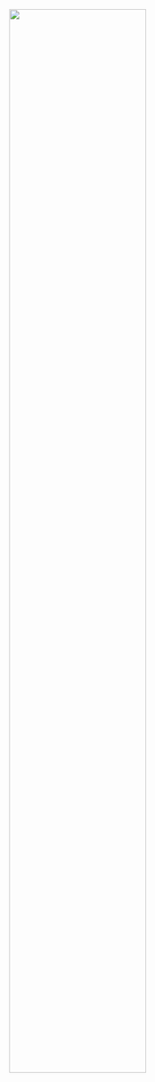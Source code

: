 <img src="https://readme-typing-svg.demolab.com?font=Inconsolata&weight=500&size=50&duration=4000&pause=300&color=3ae3c2&center=true&vCenter=true&multiline=true&repeat=false&random=false&width=1300&height=140&lines=Hello Everyone;I'm+Ugin+just+a+Chill+Guy+%E2%9C%A9" width="70%" />

